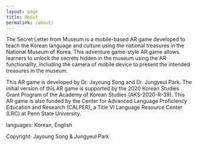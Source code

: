 ```yaml
---
layout: page
title: About
permalink: /about/
---
```


The Secret Letter from Museum is a mobile-based AR game developed to teach the Korean language and culture using the national treasures in the National Museum of Korea. This adventure game-style AR game allows learners to unlock the secrets hidden in the museum using the AR functionality, including the camera of mobile device to present the intended treasures in the museum.

This AR game is developed by Dr. Jayoung Song and Dr. Jungyeul Park. The initial version of this AR game is supported by the 2020 Korean Studies Grant Program of the Academy of Korean Studies (AKS-2020-R-39). This AR game is also funded by the Center for Advanced Language Proficiency Education and Research (CALPER), a Title VI Language Resource Center (LRC) at Penn State University. 

languages: Korean, English

Copyright: Jayoung Song & Jungyeul Park